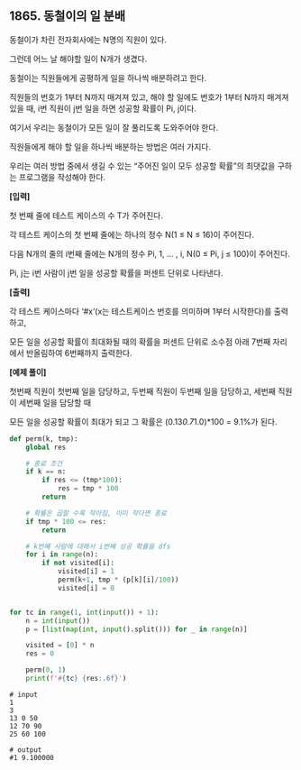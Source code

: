 ## 1865. 동철이의 일 분배

동철이가 차린 전자회사에는 N명의 직원이 있다.

그런데 어느 날 해야할 일이 N개가 생겼다.

동철이는 직원들에게 공평하게 일을 하나씩 배분하려고 한다.

직원들의 번호가 1부터 N까지 매겨져 있고, 해야 할 일에도 번호가 1부터 N까지 매겨져 있을 때, i번 직원이 j번 일을 하면 성공할 확률이 Pi, j이다.

여기서 우리는 동철이가 모든 일이 잘 풀리도록 도와주어야 한다.

직원들에게 해야 할 일을 하나씩 배분하는 방법은 여러 가지다.

우리는 여러 방법 중에서 생길 수 있는 “주어진 일이 모두 성공할 확률”의 최댓값을 구하는 프로그램을 작성해야 한다.


**[입력]**

첫 번째 줄에 테스트 케이스의 수 T가 주어진다.

각 테스트 케이스의 첫 번째 줄에는 하나의 정수 N(1 ≤ N ≤ 16)이 주어진다.

다음 N개의 줄의 i번째 줄에는 N개의 정수 Pi, 1, … , i, N(0 ≤ Pi, j ≤ 100)이 주어진다.

Pi, j는 i번 사람이 j번 일을 성공할 확률을 퍼센트 단위로 나타낸다.


**[출력]**

각 테스트 케이스마다 ‘#x’(x는 테스트케이스 번호를 의미하며 1부터 시작한다)를 출력하고,

모든 일을 성공할 확률이 최대화될 때의 확률을 퍼센트 단위로 소수점 아래 7번째 자리에서 반올림하여 6번째까지 출력한다.


**[예제 풀이]**

첫번째 직원이 첫번째 일을 담당하고, 두번째 직원이 두번째 일을 담당하고, 세번째 직원이 세번째 일을 담당할 때

모든 일을 성공할 확률이 최대가 되고 그 확률은 (0.13*0.7*1.0)*100 = 9.1%가 된다.



```python
def perm(k, tmp):
    global res

    # 종료 조건
    if k == n:
        if res <= (tmp*100):
            res = tmp * 100
        return

    # 확률은 곱할 수록 작아짐, 이미 작다면 종료
    if tmp * 100 <= res:
        return

    # k번째 사람에 대해서 i번째 성공 확률을 dfs
    for i in range(n):
        if not visited[i]:
            visited[i] = 1
            perm(k+1, tmp * (p[k][i]/100))
            visited[i] = 0


for tc in range(1, int(input()) + 1):
    n = int(input())
    p = [list(map(int, input().split())) for _ in range(n)]

    visited = [0] * n
    res = 0

    perm(0, 1)
    print(f'#{tc} {res:.6f}')
```

```
# input
1
3
13 0 50
12 70 90
25 60 100

# output
#1 9.100000
```


